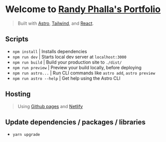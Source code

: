 # Welcome to [Randy Phalla's Portfolio](https://randyphalla.github.io/)
> Built with [Astro](https://randyphalla.github.io/), [Tailwind](https://randyphalla.github.io/), and [React](https://randyphalla.github.io/).

## Scripts
- `npm install` | Installs dependencies
- `npm run dev` | Starts local dev server at `localhost:3000`
- `npm run build` | Build your production site to `./dist/`
- `npm run preview` | Preview your build locally, before deploying
- `npm run astro...` | Run CLI commands like `astro add`, `astro preview`
- `npm run astro --help` | Get help using the Astro CLI

## Hosting
> Using [Github pages](https://pages.github.com/) and [Netlify](https://www.netlify.com/)

## Update dependencies / packages / libraries
- `yarn upgrade`